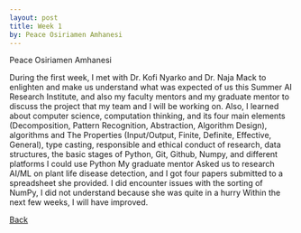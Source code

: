 ```yaml
---
layout: post
title: Week 1
by: Peace Osiriamen Amhanesi
---
```

Peace Osiriamen Amhanesi

During the first week, I met with Dr. Kofi Nyarko and Dr. Naja Mack to enlighten and make us understand what was expected of us this Summer AI Research Institute, and also my faculty mentors and my graduate mentor to discuss the project 
that my team and I will be working on.
Also, I learned about computer science, computation thinking, and its four main elements (Decomposition, Pattern Recognition, Abstraction, Algorithm Design), algorithms and The Properties (Input/Output, Finite, Definite, Effective, General), type casting, responsible and ethical conduct of research, data structures, the basic stages of Python, Git, Github, Numpy, and different platforms I could use Python
My graduate mentor Asked us to research AI/ML on plant life disease detection, and I got four papers submitted to a spreadsheet she provided.
I did encounter issues with the sorting of NumPy, I did not understand because she was quite in a hurry
Within the next few weeks, I will have improved. 

[Back](./)
